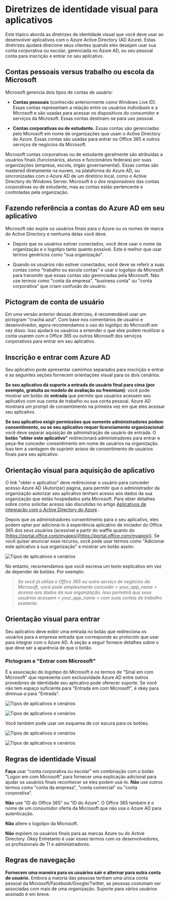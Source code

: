 <properties
   pageTitle="Diretrizes de identidade visual para aplicativos | Microsoft Azure"
   description="Um guia abrangente para recursos orientados a desenvolvedor para o Active Directory do Azure"
   services="active-directory"
   documentationCenter="dev-center-name"
   authors="msmbaldwin"
   manager="mbaldwin"
   editor=""/>

<tags
   ms.service="active-directory"
   ms.devlang="na"
   ms.topic="article"
   ms.tgt_pltfrm="na"
   ms.workload="identity"
   ms.date="06/23/2016"
   ms.author="mbaldwin"/>


# <a name="branding-guidelines-for-applications"></a>Diretrizes de identidade visual para aplicativos


Este tópico aborda as diretrizes de identidade visual que você deve usar ao desenvolver aplicativos com o Azure Active Directory (AD Azure). Estas diretrizes ajudará direcione seus clientes quando eles desejam usar sua conta corporativa ou escolar, gerenciada no Azure AD, ou seu pessoal conta para inscrição e entrar no seu aplicativo.

## <a name="personal-accounts-vs-work-or-school-accounts-from-microsoft"></a>Contas pessoais versus trabalho ou escola da Microsoft

Microsoft gerencia dois tipos de contas de usuário:

- **Contas pessoais** (conhecido anteriormente como Windows Live ID). Essas contas representam a relação entre os usuários *individuais* e a Microsoft e são usadas para acessar os dispositivos do consumidor e serviços da Microsoft. Essas contas destinam-se para uso pessoal.

- **Contas corporativas ou de estudante.** Essas contas são gerenciadas pelo Microsoft em nome de organizações que usam o Active Directory do Azure. Essas contas são usadas para entrar no Office 365 e outros serviços de negócios da Microsoft.

Microsoft contas corporativas ou de estudante geralmente são atribuídas a usuários finais (funcionários, alunos e funcionários federais) por suas organizações (empresa, escola, órgão governamental). Essas contas são mastered diretamente na nuvem, na plataforma do Azure AD, ou sincronizadas com o Azure AD de um diretório local, como o Active Directory do Windows Server. Microsoft é o *dos responsáveis* das contas corporativas ou de estudante, mas as contas estão pertencente e controladas pela organização.

## <a name="referring-to-azure-ad-accounts-in-your-application"></a>Fazendo referência a contas do Azure AD em seu aplicativo

Microsoft não expõe os usuários finais para o Azure ou os nomes de marca do Active Directory e nenhuma delas você deve.

- Depois que os usuários estiver conectados, você deve usar o nome da organização e o logotipo tanto quanto possível. Este é melhor que usar termos genéricos como "sua organização".

- Quando os usuários não estiver conectados, você deve se referir a suas contas como "trabalho ou escola contas" e usar o logotipo da Microsoft para transmitir que essas contas são gerenciadas pela Microsoft. Não use termos como "conta da empresa", "business conta" ou "conta corporativa" que criam confusão do usuário.

## <a name="user-account-pictogram"></a>Pictogram de conta de usuário
Em uma versão anterior dessas diretrizes, é recomendável usar um pictogram "crachá azul". Com base nos comentários de usuário e desenvolvedor, agora recomendamos o uso do logotipo do Microsoft em vez disso. Isso ajudará os usuários a entender o que eles podem reutilizar a conta usarem com o Office 365 ou outros Microsoft dos serviços corporativos para entrar em seu aplicativo.

## <a name="signing-up-and-signing-in-with-azure-ad"></a>Inscrição e entrar com Azure AD

Seu aplicativo pode apresentar caminhos separados para inscrição e entrar e as seguintes seções fornecem orientações visual para os dois cenários.

**Se seu aplicativo dá suporte a entrada do usuário final para cima (por exemplo, gratuita ao modelo de avaliação ou freemium)**: você pode mostrar um botão de **entrada** que permite que usuários acessem seu aplicativo com sua conta de trabalho ou sua conta pessoal. Azure AD mostrará um prompt de consentimento na primeira vez em que eles acessar seu aplicativo.

**Se seu aplicativo exigir permissões que somente administradores podem consentimento, ou se seu aplicativo requer licenciamento organizacional**: você deve separar aquisição de administração de usuário de entrada. O **botão "obter este aplicativo"** redirecionará administradores para entrar e peça-lhe conceder consentimento em nome de usuários na organização. Isso tem a vantagem de suprimir avisos de consentimento de usuários finais para seu aplicativo.

## <a name="visual-guidance-for-app-acquisition"></a>Orientação visual para aquisição de aplicativo

O link "obter o aplicativo" deve redirecionar o usuário para conceder acesso Azure AD (Autorizar) página, para permitir que o administrador da organização autorizar seu aplicativo tenham acesso aos dados da sua organização que estão hospedados pela Microsoft. Para obter detalhes sobre como solicitar acesso são discutidas no artigo [Aplicativos de integração com o Active Directory do Azure](active-directory-integrating-applications.md) .

Depois que os administradores consentimento para o seu aplicativo, eles podem optar por adicioná-lo à experiência aplicativo de iniciador do Office 365 dos seus usuários (acessível a partir do waffle quanto do [https://portal.office.com/myapps](https://portal.office.com/myapps)). Se você quiser anunciar esse recurso, você pode usar termos como "Adicionar este aplicativo à sua organização" e mostrar um botão assim:

![Tipos de aplicativos e cenários](./media/active-directory-branding-guidelines/add-to-my-org.png)

No entanto, recomendamos que você escreva um texto explicativo em vez de depender de botões. Por exemplo:
> *Se você já utiliza o Office 365 ou outro serviço de negócios da Microsoft, você pode simplesmente conceder < your_app_name > acesso aos dados da sua organização. Isso permitirá que seus usuários acessem < your_app_name > com suas contas de trabalho existente.*


## <a name="visual-guidance-for-sign-in"></a>Orientação visual para entrar
Seu aplicativo deve exibir uma entrada no botão que redireciona os usuários para a empresa entrada que corresponde ao protocolo que usar para integrar com o Azure AD. A seção a seguir fornece detalhes sobre o que deve ser a aparência de que o botão.

### <a name="pictogram-and-sign-in-with-microsoft"></a>Pictogram e "Entrar com Microsoft"
É a associação do logotipo do Microsoft e os termos de "Sinal em com Microsoft" que representa com exclusividade Azure AD entre outros provedores de identidade seu aplicativo pode oferecer suporte. Se você não tem espaço suficiente para "Entrada em com Microsoft", é okey para diminua-a para "Entrada".

![Tipos de aplicativos e cenários](./media/active-directory-branding-guidelines/sign-in-with-microsoft-light.png)

![Tipos de aplicativos e cenários](./media/active-directory-branding-guidelines/sign-in-light.png)

Você também pode usar um esquema de cor escura para os botões.

![Tipos de aplicativos e cenários](./media/active-directory-branding-guidelines/sign-in-with-microsoft-dark.png)

![Tipos de aplicativos e cenários](./media/active-directory-branding-guidelines/sign-in-dark.png)

## <a name="branding-dos-and-donts"></a>Regras de identidade Visual

**Faça** usar "conta corporativa ou escolar" em combinação com o botão "Logon em com Microsoft" para fornecer uma explicação adicional para ajudar os usuários finais reconhecer se eles podem usá-lo. **Não** use outros termos como "conta da empresa", "conta comercial" ou "conta corporativa".

**Não** use "ID do Office 365" ou "ID do Azure". O Office 365 também é o nome de um consumidor oferta da Microsoft que não usa o Azure AD para autenticação.

**Não** altere o logotipo da Microsoft.

**Não** expõem os usuários finais para as marcas Azure ou do Active Directory. Okey Entretanto é usar esses termos com os desenvolvedores, os profissionais de TI e administradores.

## <a name="navigation-dos-and-donts"></a>Regras de navegação

**Fornecem uma maneira para os usuários sair e alternar para outra conta de usuário.** Embora a maioria das pessoas tenham uma única conta pessoal da Microsoft/Facebook/Google/Twitter, as pessoas costumam ser associadas com mais de uma organização. Suporte para vários usuários assinado é em breve.
